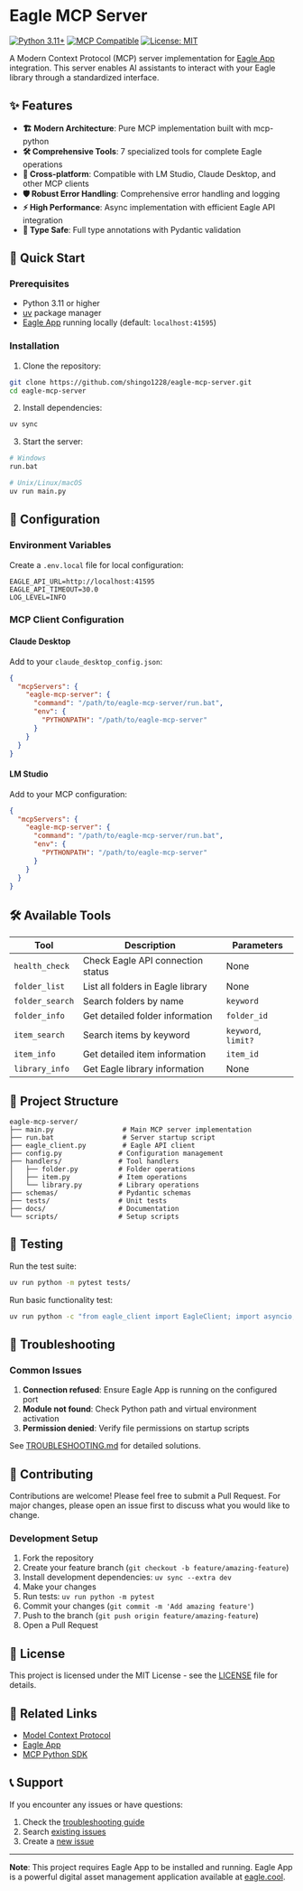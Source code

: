 # Eagle MCP Server

[![Python 3.11+](https://img.shields.io/badge/python-3.11+-blue.svg)](https://www.python.org/downloads/)
[![MCP Compatible](https://img.shields.io/badge/MCP-1.12.0-green.svg)](https://modelcontextprotocol.io/)
[![License: MIT](https://img.shields.io/badge/License-MIT-yellow.svg)](https://opensource.org/licenses/MIT)

A Modern Context Protocol (MCP) server implementation for [Eagle App](https://eagle.cool/) integration. This server enables AI assistants to interact with your Eagle library through a standardized interface.

## ✨ Features

- **🏗️ Modern Architecture**: Pure MCP implementation built with mcp-python
- **🛠️ Comprehensive Tools**: 7 specialized tools for complete Eagle operations
- **🔌 Cross-platform**: Compatible with LM Studio, Claude Desktop, and other MCP clients  
- **🛡️ Robust Error Handling**: Comprehensive error handling and logging
- **⚡ High Performance**: Async implementation with efficient Eagle API integration
- **📝 Type Safe**: Full type annotations with Pydantic validation

## 🚀 Quick Start

### Prerequisites

- Python 3.11 or higher
- [uv](https://docs.astral.sh/uv/) package manager
- [Eagle App](https://eagle.cool/) running locally (default: `localhost:41595`)

### Installation

1. Clone the repository:
```bash
git clone https://github.com/shingo1228/eagle-mcp-server.git
cd eagle-mcp-server
```

2. Install dependencies:
```bash
uv sync
```

3. Start the server:
```bash
# Windows
run.bat

# Unix/Linux/macOS  
uv run main.py
```

## 🔧 Configuration

### Environment Variables

Create a `.env.local` file for local configuration:

```env
EAGLE_API_URL=http://localhost:41595
EAGLE_API_TIMEOUT=30.0
LOG_LEVEL=INFO
```

### MCP Client Configuration

#### Claude Desktop

Add to your `claude_desktop_config.json`:

```json
{
  "mcpServers": {
    "eagle-mcp-server": {
      "command": "/path/to/eagle-mcp-server/run.bat",
      "env": {
        "PYTHONPATH": "/path/to/eagle-mcp-server"
      }
    }
  }
}
```

#### LM Studio

Add to your MCP configuration:

```json
{
  "mcpServers": {
    "eagle-mcp-server": {
      "command": "/path/to/eagle-mcp-server/run.bat",
      "env": {
        "PYTHONPATH": "/path/to/eagle-mcp-server"
      }
    }
  }
}
```

## 🛠️ Available Tools

| Tool | Description | Parameters |
|------|-------------|------------|
| `health_check` | Check Eagle API connection status | None |
| `folder_list` | List all folders in Eagle library | None |
| `folder_search` | Search folders by name | `keyword` |
| `folder_info` | Get detailed folder information | `folder_id` |
| `item_search` | Search items by keyword | `keyword`, `limit?` |
| `item_info` | Get detailed item information | `item_id` |
| `library_info` | Get Eagle library information | None |

## 📁 Project Structure

```
eagle-mcp-server/
├── main.py                 # Main MCP server implementation
├── run.bat                 # Server startup script
├── eagle_client.py         # Eagle API client
├── config.py              # Configuration management
├── handlers/              # Tool handlers
│   ├── folder.py          # Folder operations
│   ├── item.py            # Item operations
│   └── library.py         # Library operations
├── schemas/               # Pydantic schemas
├── tests/                 # Unit tests
├── docs/                  # Documentation
└── scripts/               # Setup scripts
```

## 🧪 Testing

Run the test suite:

```bash
uv run python -m pytest tests/
```

Run basic functionality test:

```bash
uv run python -c "from eagle_client import EagleClient; import asyncio; asyncio.run(EagleClient().health_check())"
```

## 🐛 Troubleshooting

### Common Issues

1. **Connection refused**: Ensure Eagle App is running on the configured port
2. **Module not found**: Check Python path and virtual environment activation
3. **Permission denied**: Verify file permissions on startup scripts

See [TROUBLESHOOTING.md](docs/TROUBLESHOOTING.md) for detailed solutions.

## 🤝 Contributing

Contributions are welcome! Please feel free to submit a Pull Request. For major changes, please open an issue first to discuss what you would like to change.

### Development Setup

1. Fork the repository
2. Create your feature branch (`git checkout -b feature/amazing-feature`)
3. Install development dependencies: `uv sync --extra dev`
4. Make your changes
5. Run tests: `uv run python -m pytest`
6. Commit your changes (`git commit -m 'Add amazing feature'`)
7. Push to the branch (`git push origin feature/amazing-feature`)
8. Open a Pull Request

## 📄 License

This project is licensed under the MIT License - see the [LICENSE](LICENSE) file for details.

## 🔗 Related Links

- [Model Context Protocol](https://modelcontextprotocol.io/)
- [Eagle App](https://eagle.cool/)
- [MCP Python SDK](https://github.com/modelcontextprotocol/python-sdk)

## 📞 Support

If you encounter any issues or have questions:

1. Check the [troubleshooting guide](docs/TROUBLESHOOTING.md)
2. Search [existing issues](https://github.com/yourusername/eagle-mcp-server/issues)
3. Create a [new issue](https://github.com/yourusername/eagle-mcp-server/issues/new)

---

**Note**: This project requires Eagle App to be installed and running. Eagle App is a powerful digital asset management application available at [eagle.cool](https://eagle.cool/).